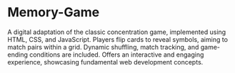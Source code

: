 # Memory-Game
A digital adaptation of the classic concentration game, implemented using HTML, CSS, and JavaScript. Players flip cards to reveal symbols, aiming to match pairs within a grid. Dynamic shuffling, match tracking, and game-ending conditions are included. Offers an interactive and engaging experience, showcasing fundamental web development concepts.
